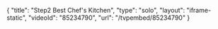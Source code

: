 {
    "title": "Step2 Best Chef's Kitchen",
    "type": "solo",
    "layout": "iframe-static",
    "videoId": "85234790",
    "url": "\/tvpembed\/85234790"
}